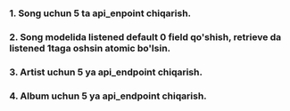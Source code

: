 ### 1. Song uchun 5 ta api_enpoint chiqarish.
### 2. Song modelida listened default 0 field qo'shish, retrieve da listened 1taga oshsin atomic bo'lsin.
### 3. Artist uchun 5 ya api_endpoint chiqarish.
### 4. Album uchun 5 ya api_endpoint chiqarish.